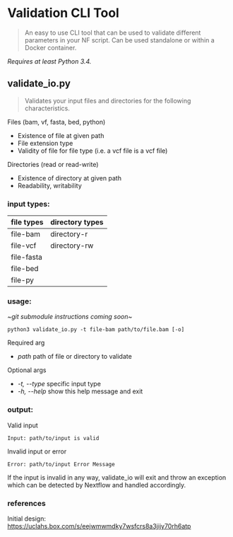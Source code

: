 # Validation CLI Tool 
> An easy to use CLI tool that can be used to validate different parameters in your NF script. Can be used standalone or within a Docker container.

_Requires at least Python 3.4._


## validate_io.py
> Validates your input files and directories for the following characteristics.

Files (bam, vf, fasta, bed, python)
- Existence of file at given path
- File extension type
- Validity of file for file type (i.e. a vcf file is a vcf file)

Directories (read or read-write)
- Existence of directory at given path
- Readability, writability

### input types:
|file types|directory types|
|----------|---------------|
|file-bam| directory-r |
|file-vcf| directory-rw |
|file-fasta|
|file-bed|
|file-py|

### usage:
*~git submodule instructions coming soon~*

```
python3 validate_io.py -t file-bam path/to/file.bam [-o]
```

Required arg
- _path_ path of file or directory to validate

Optional args
- _-t, --type_ specific input type
- _-h, --help_ show this help message and exit

### output:
Valid input
```
Input: path/to/input is valid
```
Invalid input or error
```
Error: path/to/input Error Message
```
If the input is invalid in any way, validate_io will exit and throw an exception which can be detected by Nextflow and handled accordingly.

### references
Initial design: https://uclahs.box.com/s/eejwmwmdky7wsfcrs8a3jijy70rh6atp
